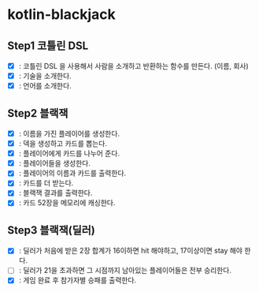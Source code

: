 # kotlin-blackjack

## Step1 코틀린 DSL
- [x] : 코틀린 DSL 을 사용해서 사람을 소개하고 반환하는 함수를 만든다. (이름, 회사)
- [x] : 기술을 소개한다.
- [x] : 언어를 소개한다.

## Step2 블랙잭
- [x] : 이름을 가진 플레이어를 생성한다.
- [x] : 덱을 생성하고 카드를 뽑는다.
- [x] : 플레이어에게 카드를 나누어 준다.
- [x] : 플레이어들을 생성한다.
- [x] : 플레이어의 이름과 카드를 출력한다.
- [x] : 카드를 더 받는다.
- [x] : 블랙잭 결과를 출력한다.
- [x] : 카드 52장을 메모리에 캐싱한다.

## Step3 블랙잭(딜러) 
- [x] : 딜러가 처음에 받은 2장 합계가 16이하면 hit 해야하고, 17이상이면 stay 해야 한다.
- [ ] : 딜러가 21을 초과하면 그 시점까지 남아있는 플레이어들은 전부 승리한다.
- [x] : 게임 완료 후 참가자별 승패를 출력한다.
